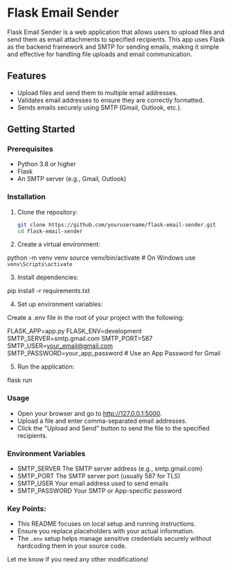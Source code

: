 # Flask Email Sender

Flask Email Sender is a web application that allows users to upload files and send them as email attachments to specified recipients. This app uses Flask as the backend framework and SMTP for sending emails, making it simple and effective for handling file uploads and email communication.

## Features

- Upload files and send them to multiple email addresses.
- Validates email addresses to ensure they are correctly formatted.
- Sends emails securely using SMTP (Gmail, Outlook, etc.).

## Getting Started

### Prerequisites

- Python 3.8 or higher
- Flask
- An SMTP server (e.g., Gmail, Outlook)

### Installation

1. Clone the repository:

   ```bash
   git clone https://github.com/yourusername/flask-email-sender.git
   cd flask-email-sender
2. Create a virtual environment:

python -m venv venv
source venv/bin/activate   # On Windows use `venv\Scripts\activate`

3. Install dependencies:

pip install -r requirements.txt

4. Set up environment variables:

  Create a .env file in the root of your project with the following:

  FLASK_APP=app.py
  FLASK_ENV=development
  SMTP_SERVER=smtp.gmail.com
  SMTP_PORT=587
  SMTP_USER=your_email@gmail.com
  SMTP_PASSWORD=your_app_password  # Use an App Password for Gmail

5. Run the application:

  flask run

### Usage

 - Open your browser and go to http://127.0.0.1:5000.
 - Upload a file and enter comma-separated email addresses.
 - Click the "Upload and Send" button to send the file to the specified recipients.

### Environment Variables

 - SMTP_SERVER	The SMTP server address (e.g., smtp.gmail.com)
 - SMTP_PORT	The SMTP server port (usually 587 for TLS)
 - SMTP_USER	Your email address used to send emails
 - SMTP_PASSWORD	Your SMTP or App-specific password


### Key Points:
- This README focuses on local setup and running instructions.
- Ensure you replace placeholders with your actual information.
- The `.env` setup helps manage sensitive credentials securely without hardcoding them in your source code.

Let me know if you need any other modifications!
